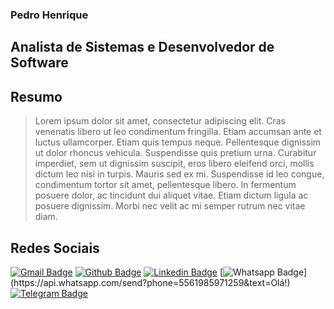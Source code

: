 ### Pedro Henrique 
## Analista de Sistemas e Desenvolvedor de Software

## Resumo
> Lorem ipsum dolor sit amet, consectetur adipiscing elit. Cras venenatis libero ut leo condimentum fringilla. Etiam accumsan ante et luctus ullamcorper. Etiam quis tempus neque. Pellentesque dignissim ut dolor rhoncus vehicula. Suspendisse quis pretium urna. Curabitur imperdiet, sem ut dignissim suscipit, eros libero eleifend orci, mollis dictum leo nisi in turpis. Mauris sed ex mi. Suspendisse id leo congue, condimentum tortor sit amet, pellentesque libero. In fermentum posuere dolor, ac tincidunt dui aliquet vitae. Etiam dictum ligula ac posuere dignissim. Morbi nec velit ac mi semper rutrum nec vitae diam.


## Redes Sociais
[![Gmail Badge](https://img.shields.io/badge/-Gmail-c14438?style=flat-square&logo=Gmail&logoColor=white&link=mailto:pehhagah.1607@gmail.com)](mailto:pehhagah.1607@gmail.com)
[![Github Badge](https://img.shields.io/badge/-Github-000?style=flat-square&logo=Github&logoColor=white&link=https://github.com/phmiranda)](https://github.com/phmiranda)
[![Linkedin Badge](https://img.shields.io/badge/-LinkedIn-blue?style=flat-square&logo=Linkedin&logoColor=white&link=https://www.linkedin.com/in/phmmiranda/)](https://www.linkedin.com/in/phmmiranda/)
[![Whatsapp Badge](https://img.shields.io/badge/-Whatsapp-4CA143?style=flat-square&labelColor=4CA143&logo=whatsapp&logoColor=white&link=https://api.whatsapp.com/send?phone=5561992398529&text=Olá!)](https://api.whatsapp.com/send?phone=5561985971259&text=Olá!)
[![Telegram Badge](https://img.shields.io/badge/-Telegram-1ca0f1?style=flat-square&labelColor=1ca0f1&logo=telegram&logoColor=white&link=https://t.me/phmiranda)](https://t.me/phmiranda)

